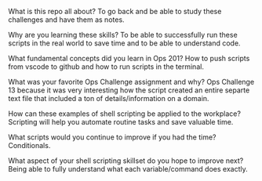 What is this repo all about?
To go back and be able to study these challenges and have them as notes.

Why are you learning these skills?
To be able to successfully run these scripts in the real world to save time and to be able to understand code.

What fundamental concepts did you learn in Ops 201?
How to push scripts from vscode to github and how to run scripts in the terminal.

What was your favorite Ops Challenge assignment and why?
Ops Challenge 13 because it was very interesting how the script created an entire separte text file that included a ton of details/information on a domain.

How can these examples of shell scripting be applied to the workplace?
Scripting will help you automate routine tasks and save valuable time.

What scripts would you continue to improve if you had the time? 
Conditionals.

What aspect of your shell scripting skillset do you hope to improve next?
Being able to fully understand what each variable/command does exactly.